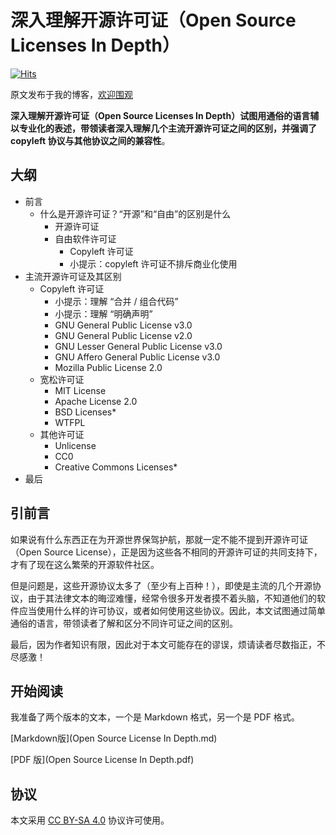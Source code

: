# 深入理解开源许可证（Open Source Licenses In Depth）

[![Hits](https://hits.seeyoufarm.com/api/count/incr/badge.svg?url=https%3A%2F%2Fgithub.com%2Fshaokeyibb%2Fopen-source-licenses-in-depth&count_bg=%2379C83D&title_bg=%23555555&icon=&icon_color=%23E7E7E7&title=hits&edge_flat=false)](https://hits.seeyoufarm.com)

原文发布于我的博客，[欢迎围观](https://my.minecraft.kim/tech/2022/08/23/post-744/)

**深入理解开源许可证（Open Source Licenses In Depth）**试图用通俗的语言辅以专业化的表述，带领读者深入理解几个主流开源许可证之间的区别，并强调了 copyleft 协议与其他协议之间的**兼容性**。

## 大纲

- 前言
  - 什么是开源许可证？“开源”和“自由”的区别是什么
    - 开源许可证
    - 自由软件许可证
      - Copyleft 许可证
      - 小提示：copyleft 许可证不排斥商业化使用
- 主流开源许可证及其区别
  - Copyleft 许可证
    - 小提示：理解 “合并 / 组合代码”
    - 小提示：理解 “明确声明”
    - GNU General Public License v3.0
    - GNU General Public License v2.0
    - GNU Lesser General Public License v3.0
    - GNU Affero General Public License v3.0
    - Mozilla Public License 2.0
  - 宽松许可证
    - MIT License
    - Apache License 2.0
    - BSD Licenses*
    - WTFPL
  - 其他许可证
    - Unlicense
    - CC0
    - Creative Commons Licenses*
- 最后

## 引前言

如果说有什么东西正在为开源世界保驾护航，那就一定不能不提到开源许可证（Open Source License），正是因为这些各不相同的开源许可证的共同支持下，才有了现在这么繁荣的开源软件社区。

但是问题是，这些开源协议太多了（至少有上百种！），即使是主流的几个开源协议，由于其法律文本的晦涩难懂，经常令很多开发者摸不着头脑，不知道他们的软件应当使用什么样的许可协议，或者如何使用这些协议。因此，本文试图通过简单通俗的语言，带领读者了解和区分不同许可证之间的区别。

最后，因为作者知识有限，因此对于本文可能存在的谬误，烦请读者尽数指正，不尽感激！

## 开始阅读

我准备了两个版本的文本，一个是 Markdown 格式，另一个是 PDF 格式。

[Markdown版](Open Source License In Depth.md)

[PDF 版](Open Source License In Depth.pdf)

## 协议

本文采用 [CC BY-SA 4.0](https://creativecommons.org/licenses/by-sa/4.0/) 协议许可使用。
